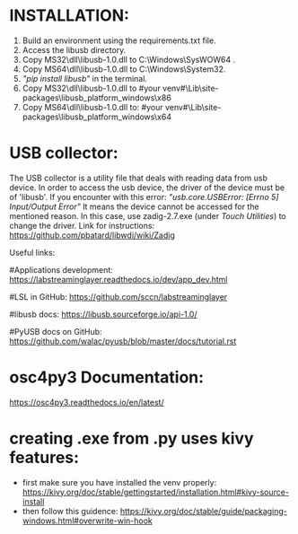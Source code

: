 # INSTALLATION:
1) Build an environment using the requirements.txt file.
2) Access the libusb directory.
3) Copy MS32\dll\libusb-1.0.dll to C:\Windows\SysWOW64 .
4) Copy MS64\dll\libusb-1.0.dll to C:\Windows\System32.
5) *"pip install libusb"* in the terminal.
6) Copy MS32\dll\libusb-1.0.dll to #your venv#\Lib\site-packages\libusb_platform_windows\x86 
7) Copy MS64\dll\libusb-1.0.dll to: #your venv#\Lib\site-packages\libusb_platform_windows\x64

# USB collector:
The USB collector is a utility file that deals with reading data from usb device.
In order to access the usb device, the driver of the device must be of 'libusb'.
If you encounter with this error:
*"usb.core.USBError: [Errno 5] Input/Output Error"*
It means the device cannot be accessed for the mentioned reason. 
In this case, use zadig-2.7.exe (under *Touch Utilities*) to change the driver. Link for instructions:
https://github.com/pbatard/libwdi/wiki/Zadig

Useful links:

#Applications development:
https://labstreaminglayer.readthedocs.io/dev/app_dev.html

#LSL in GitHub:
https://github.com/sccn/labstreaminglayer

#libusb docs:
https://libusb.sourceforge.io/api-1.0/

#PyUSB docs on GitHub:
https://github.com/walac/pyusb/blob/master/docs/tutorial.rst

# osc4py3 Documentation:
https://osc4py3.readthedocs.io/en/latest/

# creating .exe from .py uses kivy features:
- first make sure you have installed the venv properly:
	https://kivy.org/doc/stable/gettingstarted/installation.html#kivy-source-install
- then follow this guidence:
	https://kivy.org/doc/stable/guide/packaging-windows.html#overwrite-win-hook